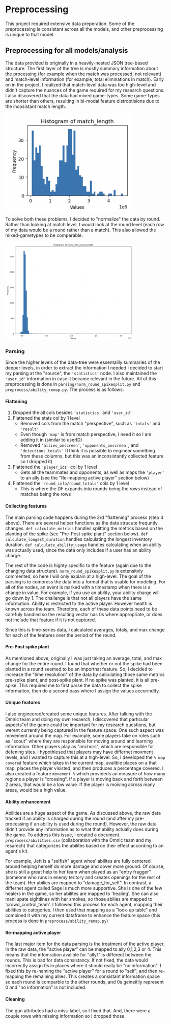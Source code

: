 # Preprocessing
This project required extensive data preperation. Some of the preprocessing is consistant across all the models, and other preprocessing is unique to that model.

## Preprocessing for all models/analysis
The data provided is originally in a heavily-nested JSON tree-based structure. The first layer of the tree is mostly summary information about the processing (for example when the match was processed, not relevant) and match-level information (for example, total eliminations in match). Early on in the project, I realized that match-level data was too high-level and didn't capture the nuances of the game required for my research questions. I also discovered that the data had mixed game-types. Some game-types are shorter than others, resulting in bi-modal feature distrobtisions due to the incosistant match length. 

<img src="../imgs/pre_norm_round_length.png" alt="win ratio map" width="400"/>

To solve both these problems, I decided to "normalize" the data by round. Rather than looking at match level, I would look at the round level (each row of my data would be a round rather than a match). This also allowed the mixed-gametypes to be comparable.

<img src="../imgs/post_norm_round_length.png" alt="win ratio map" width="400"/>

### Parsing
Since the higher levels of the data-tree were essentailly summaries of the deeper levels, in order to extract the information I needed I decided to start my parsing at the "source", the `'statistics'` node. I also maintained the `'user_id'` information in case it became relevant in the future. All of this preprocessing is done in `parsing/norm_round_spikesplit.py` and `preprocess/ability_remap.py`. The process is as follows:

#### Flattening
1. Dropped the all cols besides `'statistics'` and `'user_id'`
2. Flattened the stats col by 1 level
    - Removed cols from the match "perspective", such as `'totals'` and `'result'`
    - Even though `'map'` is from match perspective, I need it so I am adding it in (similar to userID)
    - Removed `'allies_onscreen'`, `'opponents_onscreen'`, and `'detections_totals'` (I think it is possible to engineer something from these columns, but this was an inconsistantly collected feature so I dropped it)
3. Flattened the `'player_ids'` col by 1 level
    - Gets all the teammates and opponents, as well as maps the `'player'` to an ally (see the "Re-mapping active player" section below)
4. Flattened the `'round_info/round_totals'` cols by 1 level
    - This is where the DF expands into rounds being the rows instead of matches being the rows

#### Collecting features
The main parsing code happens during the 3rd "flattening" process (step 4 above). There are several helper functions as the data strucute frequntly changes. `def calculate_metrics` handles splitting the metrics based on the planting of the spike (see "Pre-Post spike plant" section below). `def calculate_longest_duration` handles calculating the longest inventory duration. `def calculate_ability_usage` handles calculating when an ability was actually used, since the data only includes if a user has an ability charge.

The rest of the code is highty specific to the feature (again due to the changing data structure). `norm_round_spikesplit.py` is extensitvly commented, so here I will only explain at a high-level. The goal of the parsing is to compress the data into a format that is usable for modeling. For all of the nodes, an event is marked with a timestamp when there is a change in value. For example, if you use an ability, your ability charge will go down by 1. The challenge is that not all players have the same information. Ability is restricted to the active player. However health is known across the team. Therefore, each of these data points need to be carefuly handled so the resulting vector has 0s where appropriate, or does not include that feature if it is not captured. 

Since this is time-series data, I calculated averages, totals, and max change for each of the features over the period of the round. 

#### Pre-Post spike plant
As mentioned above, originally I was just taking an average, total, and max change for the entire round. I found that whether or not the spike had been planted in a round seemed to be an importnat feature. So, I decided to increase the "time resolution" of the data by calculating those same metrics pre-spike plant, and post-spike plant. If no spike was planted, it is all pre-spike. This required me to first parse the data to collect the spike information, then do a second pass where I assign the values accorindlty.

#### Unique features
I also engineered/created some unique features. After talking with the Omnic team and doing my own resaerch, I discovered that particular aspects"of the game could be important for my research questions, but werent currently being captured in the feature space. One such aspect was movement around the map. For example, some players take on roles such as "scout" where they are responsible for moving around and learning information. Other players play as "anchors", which are responsible for defening sites. I hypothiesed that players may have differnet movment levels, and I wanted to capture this at a high-level. So, I developed the `% map covered` feature which takes in the current map, avalible places on a that map, places the player visisted, and then produces a percentage covered. I also created a feature `movement %` which provideds an measure of how many regions a player is "crossing". If a player is moving back and forth between 2 areas, that would be a low value. If the player is moiving across many areas, would be a high value.

#### Ability enhancement
Abilities are a huge aspect of the game. As discussed above, the raw data tracked if an ability is charged during the round (and after my pre-processing if an ability is used during the round). However, the raw data  didn't provide any information as to what that ability actually does during the game. To address this issue, I created a document `preprocess/abilities.csv` (collaboration with the Omnic team and my resarech) that categorizes the abilites based on their effect according to an agent's kit. 

For example, Jett is a "selfish" agent whos' abilites are fully centered around helping herself do more damage and cover more ground. Of course, she is still a great help to her team when played as an "entry fragger" (someone who runs in enemy teritory and creates openings for the rest of the team). Her abilies are mapped to "damage_for_self". In contrast, a differnet agent called Sage is much more supportive. She is one of the few healers in the game, so her abilites are mapped to 'healing'. She can also manilupate sightlines with her smokes, so those abilies are mapped to 'crowd_control_team'. I followed this process for each agent, mapping their abilities to categories. I then used that mapping as a "look-up table" and combined it with my current dataframe to enhance the feature space (this process is done in `preprocess/ability_remap.py`) 

#### Re-mapping active player
The last major item for the data parsing is the treatment of the active player. In the raw data, the "active player" can be mapped to ally 0,1,2,3 or 4. This means that the infomration avalible for "ally1" is different between the rounds. This is bad for data consistancy. If not fixed, the data would incorrectly assign 0s in places where it should really be "no information". I fixed this by re-naming the "active player" for a round to "self", and then re-mapping the remaining allies. This creates a consistant information space so each round is comparble to the other rounds, and 0s geineitlly represent 0 and "no information" is not included.

#### Cleaning
The gun attributes had a miss-label, so I fixed that. And, there were a couple rows with missing information so I dropped those.
